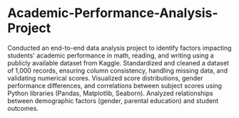 # Academic-Performance-Analysis-Project

Conducted an end-to-end data analysis project to identify factors impacting students' academic performance in math, reading, and writing using a publicly available dataset from Kaggle. Standardized and cleaned a dataset of 1,000 records, ensuring column consistency, handling missing data, and validating numerical scores. Visualized score distributions, gender performance differences, and correlations between subject scores using Python libraries (Pandas, Matplotlib, Seaborn). Analyzed relationships between demographic factors (gender, parental education) and student outcomes.

